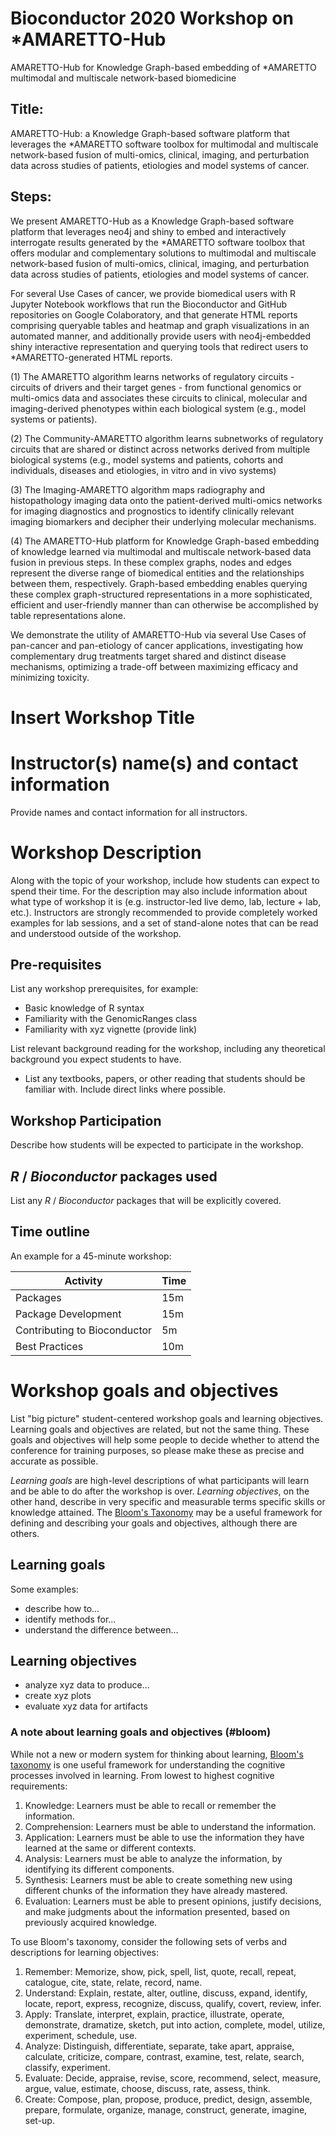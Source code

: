 # Bioconductor 2020 Workshop on *AMARETTO-Hub
AMARETTO-Hub for Knowledge Graph-based embedding of *AMARETTO multimodal and multiscale network-based biomedicine

## Title:

AMARETTO-Hub: a Knowledge Graph-based software platform that leverages the *AMARETTO software toolbox for multimodal and multiscale network-based fusion of multi-omics, clinical, imaging, and perturbation data across studies of patients, etiologies and model systems of cancer.

## Steps:

We present AMARETTO-Hub as a Knowledge Graph-based software platform that leverages neo4j and shiny to embed and interactively interrogate results generated by the *AMARETTO software toolbox that offers modular and complementary solutions to multimodal and multiscale network-based fusion of multi-omics, clinical, imaging, and perturbation data across studies of patients, etiologies and model systems of cancer.

For several Use Cases of cancer, we provide biomedical users with R Jupyter Notebook workflows that run the Bioconductor and GitHub repositories on Google Colaboratory, and that generate HTML reports comprising queryable tables and heatmap and graph visualizations in an automated manner, and additionally provide users with neo4j-embedded shiny interactive representation and querying tools that redirect users to *AMARETTO-generated HTML reports.

(1) The AMARETTO algorithm learns networks of regulatory circuits - circuits of drivers and their target genes - from functional genomics or multi-omics data and associates these circuits to clinical, molecular and imaging-derived phenotypes within each biological system (e.g., model systems or patients).

(2) The Community-AMARETTO algorithm learns subnetworks of regulatory circuits that are shared or distinct across networks derived from multiple biological systems (e.g., model systems and patients, cohorts and individuals, diseases and etiologies, in vitro and in vivo systems)

(3) The Imaging-AMARETTO algorithm maps radiography and histopathology imaging data onto the patient-derived multi-omics networks for imaging diagnostics and prognostics to identify clinically relevant imaging biomarkers and decipher their underlying molecular mechanisms.

(4) The AMARETTO-Hub platform for Knowledge Graph-based embedding of knowledge learned via multimodal and multiscale network-based data fusion in previous steps. In these complex graphs, nodes and edges represent the diverse range of biomedical entities and the relationships between them, respectively. Graph-based embedding enables querying these complex graph-structured representations in a more sophisticated, efficient and user-friendly manner than can otherwise be accomplished by table representations alone.

We demonstrate the utility of AMARETTO-Hub via several Use Cases of pan-cancer and pan-etiology of cancer applications, investigating how complementary drug treatments target shared and distinct disease mechanisms, optimizing a trade-off between maximizing efficacy and minimizing toxicity.





# Insert Workshop Title

# Instructor(s) name(s) and contact information

Provide names and contact information for all instructors.

# Workshop Description

Along with the topic of your workshop, include how students can expect
to spend their time. For the description may also include information
about what type of workshop it is (e.g. instructor-led live demo, lab,
lecture + lab, etc.). Instructors are strongly recommended to provide
completely worked examples for lab sessions, and a set of stand-alone
notes that can be read and understood outside of the workshop.

## Pre-requisites

List any workshop prerequisites, for example:

* Basic knowledge of R syntax
* Familiarity with the GenomicRanges class
* Familiarity with xyz vignette (provide link)

List relevant background reading for the workshop, including any
theoretical background you expect students to have.

* List any textbooks, papers, or other reading that students should be
  familiar with. Include direct links where possible.

## Workshop Participation

Describe how students will be expected to participate in the workshop.

## _R_ / _Bioconductor_ packages used

List any _R_ / _Bioconductor_ packages that will be explicitly covered.

## Time outline

An example for a 45-minute workshop:

| Activity                     | Time |
|------------------------------|------|
| Packages                     | 15m  |
| Package Development          | 15m  |
| Contributing to Bioconductor | 5m   |
| Best Practices               | 10m  |

# Workshop goals and objectives

List "big picture" student-centered workshop goals and learning
objectives. Learning goals and objectives are related, but not the
same thing. These goals and objectives will help some people to decide
whether to attend the conference for training purposes, so please make
these as precise and accurate as possible.

*Learning goals* are high-level descriptions of what
participants will learn and be able to do after the workshop is
over. *Learning objectives*, on the other hand, describe in very
specific and measurable terms specific skills or knowledge
attained. The [Bloom's Taxonomy](#bloom) may be a useful framework
for defining and describing your goals and objectives, although there
are others.

## Learning goals

Some examples:

* describe how to...
* identify methods for...
* understand the difference between...

## Learning objectives

* analyze xyz data to produce...
* create xyz plots
* evaluate xyz data for artifacts

### A note about learning goals and objectives (#bloom)

While not a new or modern system for thinking about learning,
[Bloom's taxonomy][1] is one useful framework for understanding the
cognitive processes involved in learning. From lowest to highest
cognitive requirements:

1. Knowledge: Learners must be able to recall or remember the
   information.
2. Comprehension: Learners must be able to understand the information.
3. Application: Learners must be able to use the information they have
   learned at the same or different contexts.
4. Analysis: Learners must be able to analyze the information, by
   identifying its different components.
5. Synthesis: Learners must be able to create something new using
   different chunks of the information they have already mastered.
6. Evaluation: Learners must be able to present opinions, justify
   decisions, and make judgments about the information presented,
   based on previously acquired knowledge.

To use Bloom's taxonomy, consider the following sets of verbs and
descriptions for learning objectives:

1. Remember: Memorize, show, pick, spell, list, quote, recall, repeat,
   catalogue, cite, state, relate, record, name.
2. Understand: Explain, restate, alter, outline, discuss, expand,
   identify, locate, report, express, recognize, discuss, qualify,
   covert, review, infer.
3. Apply: Translate, interpret, explain, practice, illustrate,
   operate, demonstrate, dramatize, sketch, put into action, complete,
   model, utilize, experiment, schedule, use.
4. Analyze: Distinguish, differentiate, separate, take apart,
   appraise, calculate, criticize, compare, contrast, examine, test,
   relate, search, classify, experiment.
5. Evaluate: Decide, appraise, revise, score, recommend, select,
   measure, argue, value, estimate, choose, discuss, rate, assess,
   think.
6. Create: Compose, plan, propose, produce, predict, design, assemble,
   prepare, formulate, organize, manage, construct, generate, imagine,
   set-up.

[1]: https://cft.vanderbilt.edu/guides-sub-pages/blooms-taxonomy/ "Bloom's Taxonomy"




